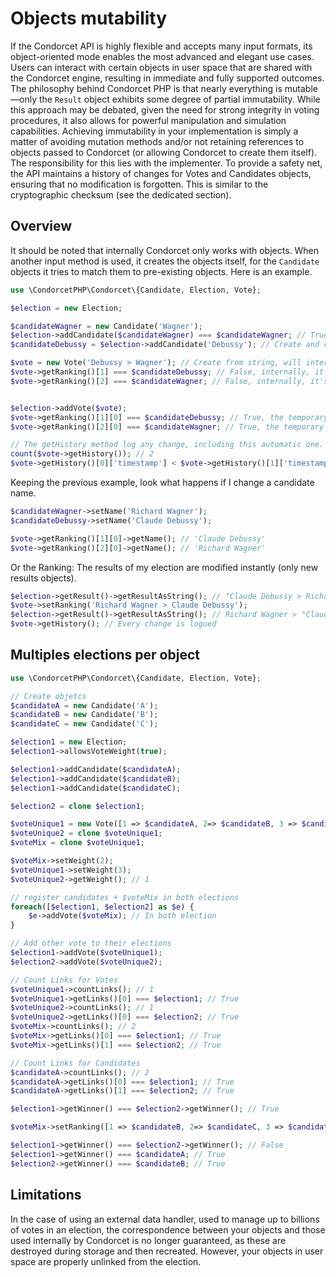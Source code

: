 # Objects mutability

If the Condorcet API is highly flexible and accepts many input formats, its object-oriented mode enables the most advanced and elegant use cases. Users can interact with certain objects in user space that are shared with the Condorcet engine, resulting in immediate and fully supported outcomes.
The philosophy behind Condorcet PHP is that nearly everything is mutable—only the `Result` object exhibits some degree of partial immutability.
While this approach may be debated, given the need for strong integrity in voting procedures, it also allows for powerful manipulation and simulation capabilities. Achieving immutability in your implementation is simply a matter of avoiding mutation methods and/or not retaining references to objects passed to Condorcet (or allowing Condorcet to create them itself). The responsibility for this lies with the implementer.
To provide a safety net, the API maintains a history of changes for Votes and Candidates objects, ensuring that no modification is forgotten. This is similar to the cryptographic checksum (see the dedicated section).

## Overview
It should be noted that internally Condorcet only works with objects.
When another input method is used, it creates the objects itself, for the `Candidate` objects it tries to match them to pre-existing objects. Here is an example.
```php
use \CondorcetPHP\Condorcet\{Candidate, Election, Vote};

$election = new Election;

$candidateWagner = new Candidate('Wagner');
$election->addCandidate($candidateWagner) === $candidateWagner; // True
$candidateDebussy = $election->addCandidate('Debussy'); // Create and register the new Candidate('Debussy');

$vote = new Vote('Debussy > Wagner'); // Create from string, will internally create temporary Candidate object. This does not happen if you work directly with Candidate object.
$vote->getRanking()[1] === $candidateDebussy; // False, internally, it's using a temporary candidate object
$vote->getRanking()[2] === $candidateWagner; // False, internally, it's using a temporary candidate object


$election->addVote($vote);
$vote->getRanking()[1][0] === $candidateDebussy; // True, the temporary candidate is replaced by the real one.
$vote->getRanking()[2][0] === $candidateWagner; // True, the temporary candidate is replaced by the real one.

// The getHistory method log any change, including this automatic one.
count($vote->getHistory()); // 2
$vote->getHistory()[0]['timestamp'] < $vote->getHistory()[1]['timestamp']; // True
```

Keeping the previous example, look what happens if I change a candidate name.
```php
$candidateWagner->setName('Richard Wagner');
$candidateDebussy->setName('Claude Debussy');

$vote->getRanking()[1][0]->getName(); // 'Claude Debussy'
$vote->getRanking()[2][0]->getName(); // 'Richard Wagner'
```

Or the Ranking: The results of my election are modified instantly (only new results objects).
```php
$election->getResult()->getResultAsString(); // "Claude Debussy > Richard Wagner"
$vote->setRanking('Richard Wagner > Claude Debussy');
$election->getResult()->getResultAsString(); // Richard Wagner > "Claude Debussy"
$vote->getHistory(); // Every change is logued
```

## Multiples elections per object
```php
use \CondorcetPHP\Condorcet\{Candidate, Election, Vote};

// Create objetcs
$candidateA = new Candidate('A');
$candidateB = new Candidate('B');
$candidateC = new Candidate('C');

$election1 = new Election;
$election1->allowsVoteWeight(true);

$election1->addCandidate($candidateA);
$election1->addCandidate($candidateB);
$election1->addCandidate($candidateC);

$election2 = clone $election1;

$voteUnique1 = new Vote([1 => $candidateA, 2=> $candidateB, 3 => $candidateC]);
$voteUnique2 = clone $voteUnique1;
$voteMix = clone $voteUnique1;

$voteMix->setWeight(2);
$voteUnique1->setWeight(3);
$voteUnique2->getWeight(); // 1

// register candidates + $voteMix in both elections
foreach([$election1, $election2] as $e) {
    $e->addVote($voteMix); // In both election
}

// Add other vote to their elections
$election1->addVote($voteUnique1);
$election2->addVote($voteUnique2);

// Count Links for Votes
$voteUnique1->countLinks(); // 1
$voteUnique1->getLinks()[0] === $election1; // True
$voteUnique2->countLinks(); // 1
$voteUnique2->getLinks()[0] === $election2; // True
$voteMix->countLinks(); // 2
$voteMix->getLinks()[0] === $election1; // True
$voteMix->getLinks()[1] === $election2; // True

// Count Links for Candidates
$candidateA->countLinks(); // 2
$candidateA->getLinks()[0] === $election1; // True
$candidateA->getLinks()[1] === $election2; // True

$election1->getWinner() === $election2->getWinner(); // True

$voteMix->setRanking([1 => $candidateB, 2=> $candidateC, 3 => $candidateA]);

$election1->getWinner() === $election2->getWinner(); // False
$election1->getWinner() === $candidateA; // True
$election2->getWinner() === $candidateB; // True
```

## Limitations
In the case of using an external data handler, used to manage up to billions of votes in an election, the correspondence between your objects and those used internally by Condorcet is no longer guaranteed, as these are destroyed during storage and then recreated. However, your objects in user space are properly unlinked from the election.